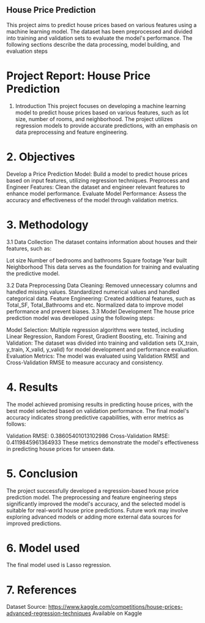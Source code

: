 ## House Price Prediction
This project aims to predict house prices based on various features using a machine learning model. The dataset has been preprocessed and divided into training and validation sets to evaluate the model's performance. The following sections describe the data processing, model building, and evaluation steps

# Project Report: House Price Prediction
1. Introduction
This project focuses on developing a machine learning model to predict house prices based on various features, such as lot size, number of rooms, and neighborhood. The project utilizes regression models to provide accurate predictions, with an emphasis on data preprocessing and feature engineering.

# 2. Objectives
Develop a Price Prediction Model: Build a model to predict house prices based on input features, utilizing regression techniques.
Preprocess and Engineer Features: Clean the dataset and engineer relevant features to enhance model performance.
Evaluate Model Performance: Assess the accuracy and effectiveness of the model through validation metrics.

# 3. Methodology
3.1 Data Collection
The dataset contains information about houses and their features, such as:

Lot size
Number of bedrooms and bathrooms
Square footage
Year built
Neighborhood
This data serves as the foundation for training and evaluating the predictive model.

3.2 Data Preprocessing
Data Cleaning:
Removed unnecessary columns and handled missing values.
Standardized numerical values and handled categorical data.
Feature Engineering:
Created additional features, such as Total_SF, Total_Bathrooms and etc.
Normalized data to improve model performance and prevent biases.
3.3 Model Development
The house price prediction model was developed using the following steps:

Model Selection: Multiple regression algorithms were tested, including Linear Regression, Random Forest, Gradient Boosting, etc.
Training and Validation: The dataset was divided into training and validation sets (X_train, y_train, X_valid, y_valid) for model development and performance evaluation.
Evaluation Metrics: The model was evaluated using Validation RMSE and Cross-Validation RMSE to measure accuracy and consistency.

# 4. Results
The model achieved promising results in predicting house prices, with the best model selected based on validation performance. The final model's accuracy indicates strong predictive capabilities, with error metrics as follows:

Validation RMSE: 0.38605401013102986
Cross-Validation RMSE: 0.4119845961364933
These metrics demonstrate the model's effectiveness in predicting house prices for unseen data.

# 5. Conclusion
The project successfully developed a regression-based house price prediction model. The preprocessing and feature engineering steps significantly improved the model's accuracy, and the selected model is suitable for real-world house price predictions. Future work may involve exploring advanced models or adding more external data sources for improved predictions.

# 6. Model used
The final model used is Lasso regression.

# 7. References
Dataset Source: https://www.kaggle.com/competitions/house-prices-advanced-regression-techniques Available on Kaggle

